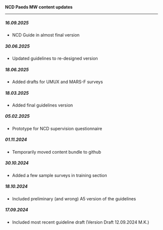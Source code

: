 **NCD Paeds MW content updates**
***

##### 16.09.2025

* NCD Guide in almost final version

##### 30.06.2025

* Updated guidelines to re-designed version

##### 18.06.2025

* Added drafts for UMUX and MARS-F surveys

##### 18.03.2025

* Added final guidelines version

##### 05.02.2025

* Prototype for NCD supervision questionnaire

##### 01.11.2024

* Temporarily moved content bundle to github

##### 30.10.2024

* Added a few sample surveys in training section
 
##### 18.10.2024

* Included preliminary (and wrong) A5 version of the guidelines

##### 17.09.2024

* Included most recent guideline draft (Version Draft 12.09.2024 M.K.)
